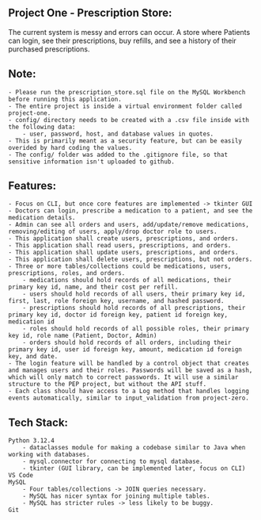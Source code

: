 ## Project One - Prescription Store:

The current system is messy and errors can occur.
A store where Patients can login, see their prescriptions, buy refills, and see a history of their purchased prescriptions.

## Note:
    - Please run the prescription_store.sql file on the MySQL Workbench before running this application.
    - The entire project is inside a virtual environment folder called project-one. 
    - config/ directory needs to be created with a .csv file inside with the following data:
        - user, password, host, and database values in quotes. 
    - This is primarily meant as a security feature, but can be easily overided by hard coding the values.
    - The config/ folder was added to the .gitignore file, so that sensitive information isn't uploaded to github.
    

## Features:
    - Focus on CLI, but once core features are implemented -> tkinter GUI
    - Doctors can login, prescribe a medication to a patient, and see the medication details.
    - Admin can see all orders and users, add/update/remove medications, removing/editing of users, apply/drop doctor role to users. 
    - This application shall create users, prescriptions, and orders. 
    - This application shall read users, prescriptions, and orders. 
    - This application shall update users, prescriptions, and orders.
    - This application shall delete users, prescriptions, but not orders.
    - Three or more tables/collections could be medications, users, prescriptions, roles, and orders.
        - medications should hold records of all medications, their primary key id, name, and their cost per refill.
        - users should hold records of all users, their primary key id, first, last, role foreign key, username, and hashed password.
        - prescriptions should hold records of all prescriptions, their primary key id, doctor id foreign key, patient id foreign key, medication id
        - roles should hold records of all possible roles, their primary key id, role name (Patient, Doctor, Admin)
        - orders should hold records of all orders, including their primary key id, user id foreign key, amount, medication id foreign key, and date.
    - The login feature will be handled by a control object that creates and manages users and their roles. Passwords will be saved as a hash, which will only match to correct passwords. It will use a similar structure to the PEP project, but without the API stuff.
    - Each class should have access to a Log method that handles logging events automatically, similar to input_validation from project-zero.

## Tech Stack:
    Python 3.12.4
        - dataclasses module for making a codebase similar to Java when working with databases.
        - mysql.connector for connecting to mysql database.
        - tkinter (GUI library, can be implemented later, focus on CLI)
    VS Code
    MySQL
        - Four tables/collections -> JOIN queries necessary.
        - MySQL has nicer syntax for joining multiple tables.
        - MySQL has stricter rules -> less likely to be buggy.
    Git
